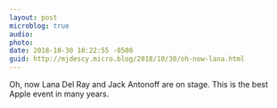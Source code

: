 ```yaml
---
layout: post
microblog: true
audio: 
photo: 
date: 2018-10-30 10:22:55 -0500
guid: http://mjdescy.micro.blog/2018/10/30/oh-now-lana.html
---
```

Oh, now Lana Del Ray and Jack Antonoff are on stage. This is the best Apple event in many years. 
